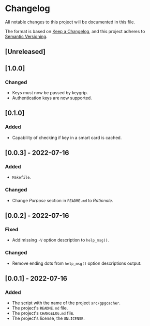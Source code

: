 # Changelog
All notable changes to this project will be documented in this file.

The format is based on [Keep a Changelog](https://keepachangelog.com/en/1.0.0/),
and this project adheres to [Semantic Versioning](https://semver.org/spec/v2.0.0.html).

## [Unreleased]
## [1.0.0]
### Changed
- Keys must now be passed by keygrip.
- Authentication keys are now supported.

## [0.1.0]
### Added
- Capability of checking if key in a smart card is cached.

## [0.0.3] - 2022-07-16
### Added
- `Makefile`.
### Changed
- Change *Purpose* section in `README.md` to *Rationale*.

## [0.0.2] - 2022-07-16
### Fixed
- Add missing `-V` option description to `help_msg()`.
### Changed
- Remove ending dots from `help_msg()` option descriptions output.

## [0.0.1] - 2022-07-16
### Added
- The script with the name of the project `src/gpgcacher`.
- The project's `README.md` file.
- The project's `CHANGELOG.md` file.
- The project's license, the `UNLICENSE`.
